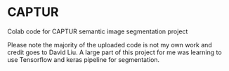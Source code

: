 # CAPTUR
Colab code for CAPTUR semantic image segmentation project

Please note the majority of the uploaded code is not my own work and credit goes to David Liu. A large part of this project for me was learning to use Tensorflow and keras pipeline for segmentation.
